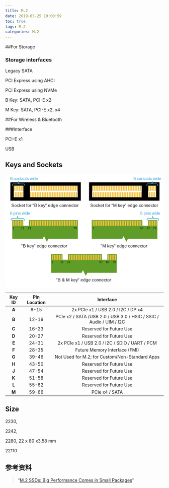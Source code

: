```yaml
---
title: M.2
date: 2019-05-25 19:00:59
toc: true
tags: M.2
categories: M.2
---
```


##For Storage

### Storage interfaces

Legacy SATA

PCI Express using AHCI

PCI Express using NVMe



B Key: SATA, PCI-E x2

M Key: SATA, PCI-E x2, x4





##For Wireless & Bluetooth

###Interface

PCI-E x1

USB

## Keys and Sockets

![](M.2/M2_Edge_Connector_Keying.svg.png)

| **Key ID** | **Pin Location** |                        **Interface**                         |
| :--------: | :--------------: | :----------------------------------------------------------: |
|   **A**    |       8-15       |              2x PCIe x1 / USB 2.0 / I2C / DP x4              |
|   **B**    |      12-19       | PCIe x2 / SATA /USB 2.0 / USB 3.0 / HSIC / SSIC / Audio / UIM / I2C |
|   **C**    |      16-23       |                   Reserved for Future Use                    |
|   **D**    |      20-27       |                   Reserved for Future Use                    |
|   **E**    |      24-31       |        2x PCIe x1 / USB 2.0 / I2C / SDIO / UART / PCM        |
|   **F**    |      28-35       |                Future Memory Interface (FMI)                 |
|   **G**    |      39-46       |        Not Used for M.2; for Custom/Non-Standard Apps        |
|   **H**    |      43-50       |                   Reserved for Future Use                    |
|   **J**    |      47-54       |                   Reserved for Future Use                    |
|   **K**    |      51-58       |                   Reserved for Future Use                    |
|   **L**    |      55-62       |                   Reserved for Future Use                    |
|   **M**    |      59-66       |                        PCIe x4 / SATA                        |



## Size

2230, 

2242, 

2280, 22 x 80 x3.58 mm 

22110



## 参考资料

> “[M.2 SSDs: Big Performance Comes in Small Packages](https://www.atpinc.com/blog/what-is-m.2-M-B-BM-key-socket-3)”